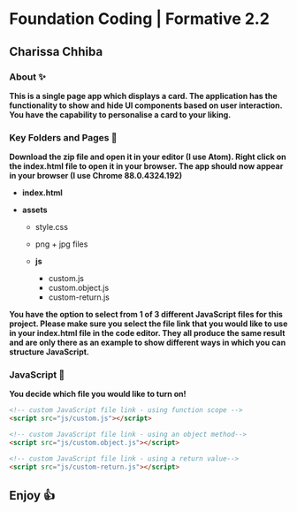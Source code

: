 # Foundation Coding | Formative 2.2
## Charissa Chhiba

### About :sparkles:

**This is a single page app which displays a card. The application has the functionality to show and hide UI components based on user interaction. You have the capability to personalise a card to your liking.**

### Key Folders and Pages :metal:

**Download the zip file and open it in your editor (I use Atom). Right click on the index.html file to open it in your browser. The app should now appear in your browser (I use Chrome 88.0.4324.192)**

* __index.html__

* __assets__
  * style.css
  * png + jpg files

  * __js__
    * custom.js
    * custom.object.js
    * custom-return.js

**You have the option to select from 1 of 3 different JavaScript files for this project. Please make sure you select the file link that you would like to use in your index.html file in the code editor. They all produce the same result and are only there as an example to show different ways in which you can structure JavaScript.**


### JavaScript :rocket:

**You decide which file you would like to turn on!**

```html
<!-- custom JavaScript file link - using function scope -->
<script src="js/custom.js"></script>

<!-- custom JavaScript file link - using an object method-->
<script src="js/custom.object.js"></script>

<!-- custom JavaScript file link - using a return value-->
<script src="js/custom-return.js"></script>
```

## Enjoy :+1:
